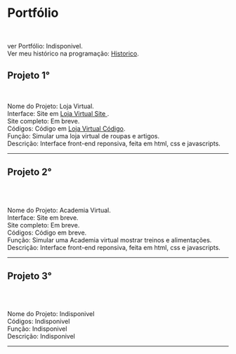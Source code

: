 <h1> Portfólio</h1>

<br>

ver Portfólio: Indisponivel.
<br>
Ver meu histórico na programação: <a href='https://github.com/Rodolfo-desenvolve/python-desktop'>Historico</a>.
<br>

<h2>Projeto 1°</h2>

<br>

Nome do Projeto: Loja Virtual. <br>
Interface: Site em  <a href='https://rodolfo-desenvolve.github.io/Loja_virtual/'>Loja Virtual Site </a>. <br>
Site completo: Em breve.<br>
Códigos: Código em  <a href='https://github.com/Rodolfo-desenvolve/Loja_virtual'>Loja Virtual Código</a>. <br>
Função: Simular uma loja virtual de roupas e artigos. <br>
Descrição: Interface front-end reponsiva, feita em html, css e javascripts.

<hr>
<h2>Projeto 2°</h2>

<br>
<br>

Nome do Projeto: Academia Virtual. <br>
Interface: Site em breve. <br>
Site completo: Em breve.<br>
Códigos: Código em breve. <br>
Função: Simular uma Academia virtual mostrar treinos e alimentações.<br>
Descrição: Interface front-end reponsiva, feita em html, css e javascripts.

<hr>
<h2>Projeto 3°</h2>

<br>
<br>

Nome do Projeto: Indisponivel <br>
Códigos: Indisponivel <br>
Função: Indisponivel <br>
Descrição: Indisponivel

<hr>
